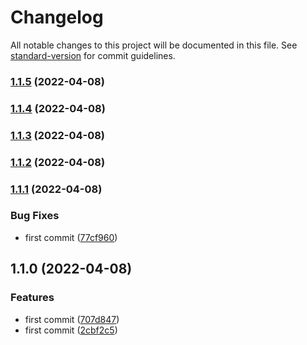# Changelog

All notable changes to this project will be documented in this file. See [standard-version](https://github.com/conventional-changelog/standard-version) for commit guidelines.

### [1.1.5](https://github.com/luckyxts/common_react_utils/compare/v1.1.4...v1.1.5) (2022-04-08)

### [1.1.4](https://github.com/luckyxts/common_react_utils/compare/v1.1.3...v1.1.4) (2022-04-08)

### [1.1.3](https://github.com/luckyxts/common_react_utils/compare/v1.1.1...v1.1.3) (2022-04-08)

### [1.1.2](https://github.com/luckyxts/common_react_utils/compare/v1.1.1...v1.1.2) (2022-04-08)

### [1.1.1](https://github.com/luckyxts/common_react_utils/compare/v1.1.0...v1.1.1) (2022-04-08)


### Bug Fixes

* first commit ([77cf960](https://github.com/luckyxts/common_react_utils/commit/77cf9606cedf26c2e9e6bbfb3ae596c245b0a9cf))

## 1.1.0 (2022-04-08)


### Features

* first commit ([707d847](https://github.com/luckyxts/common_react_utils/commit/707d8470e3612719bf8b76f92a81980586a41b46))
* first commit ([2cbf2c5](https://github.com/luckyxts/common_react_utils/commit/2cbf2c5fcf0a55b5c39c7b9dbc44e595c612d69c))
